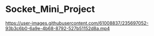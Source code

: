 # Socket_Mini_Project


https://user-images.githubusercontent.com/61008837/235697052-93b3c6b0-6a9e-4b68-8792-527b51152d8a.mp4

